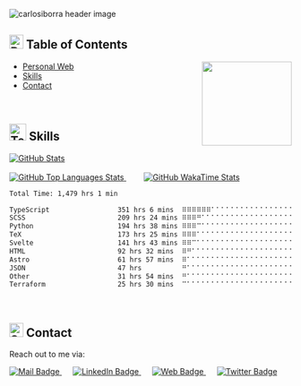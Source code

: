 <!-- Hello World! This is Carlos Iborra's readme -->
![carlosiborra header image](https://github.com/user-attachments/assets/8c830821-61ca-4039-b8f2-b0bcaeb29830)


## <img src="https://raw.githubusercontent.com/Tarikul-Islam-Anik/Animated-Fluent-Emojis/master/Emojis/Symbols/Bubbles.png" alt="Bubbles" width="25" height="25"/> Table of Contents
<a href = "url"><img src = "https://media.giphy.com/media/jdPMeyv9rn0hZHh8n9/giphy.gifhttps://media.giphy.com/media/kH1DBkPNyZPOk0BxrM/giphy.gif" align="right" width="160" height="150"></a>
- [Personal Web](https://carlosiborra.com)
- [Skills](#skills)
- [Contact](#contact)

<br>

## <img src="https://raw.githubusercontent.com/Tarikul-Islam-Anik/Animated-Fluent-Emojis/master/Emojis/People%20with%20professions/Technologist%20Light%20Skin%20Tone.png" alt="Technologist Light Skin Tone" width="30" height="30" /> Skills

<!-- Better GitHub stats provided by https://github.com/jstrieb/github-stats -->
<a href="https://github.com/carlosiborra/Better-GitHub-Stats">
  <img src="https://github-readme-stats-ecru-mu.vercel.app/api?username=carlosiborra&show_icons=true&rank_icon=github&theme=aura&title_color=e1dad4&text_color=e1dad4&icon_color=e1dad4&include_all_commits=true&hide_border=true" alt="GitHub Stats">
</a>
<br><br>

<a href="https://github.com/carlosiborra/Better-GitHub-Stats">
  <img src="https://github-readme-stats-ecru-mu.vercel.app/api/top-langs/?username=carlosiborra&layout=compact&langs_count=14&theme=aura&title_color=e1dad4&text_color=e1dad4&icon_color=e1dad4&include_all_commits=true&hide_border=true" alt="GitHub Top Languages Stats">
</a>
&nbsp;&nbsp;&nbsp;&nbsp;&nbsp;&nbsp;&nbsp;
<a href="https://github.com/carlosiborra/Better-GitHub-Stats">
  <img src="https://github-readme-stats-ecru-mu.vercel.app/api/wakatime?username=carlosiborra&layout=compact&langs_count=14&theme=aura&title_color=e1dad4&text_color=e1dad4&icon_color=e1dad4&hide_border=true&include_all_commits=true&border_color=true&custom_title=WakaTime%20Time%20Spent%20since%20June%202023" alt="GitHub WakaTime Stats">
</a>

<br>

<!--START_SECTION:waka-->

```txt
Total Time: 1,479 hrs 1 min

TypeScript                 351 hrs 6 mins  ⠿⠿⠿⠿⠿⠿⠁⠁⠁⠁⠁⠁⠁⠁⠁⠁⠁⠁⠁⠁⠁⠁⠁⠁⠁   23.74 %
SCSS                       209 hrs 24 mins ⠿⠿⠿⠛⠁⠁⠁⠁⠁⠁⠁⠁⠁⠁⠁⠁⠁⠁⠁⠁⠁⠁⠁⠁⠁   14.16 %
Python                     194 hrs 38 mins ⠿⠿⠿⠉⠁⠁⠁⠁⠁⠁⠁⠁⠁⠁⠁⠁⠁⠁⠁⠁⠁⠁⠁⠁⠁   13.16 %
TeX                        173 hrs 25 mins ⠿⠿⠿⠁⠁⠁⠁⠁⠁⠁⠁⠁⠁⠁⠁⠁⠁⠁⠁⠁⠁⠁⠁⠁⠁   11.73 %
Svelte                     141 hrs 43 mins ⠿⠿⠉⠁⠁⠁⠁⠁⠁⠁⠁⠁⠁⠁⠁⠁⠁⠁⠁⠁⠁⠁⠁⠁⠁   09.58 %
HTML                       92 hrs 32 mins  ⠿⠛⠁⠁⠁⠁⠁⠁⠁⠁⠁⠁⠁⠁⠁⠁⠁⠁⠁⠁⠁⠁⠁⠁⠁   06.26 %
Astro                      61 hrs 57 mins  ⠿⠁⠁⠁⠁⠁⠁⠁⠁⠁⠁⠁⠁⠁⠁⠁⠁⠁⠁⠁⠁⠁⠁⠁⠁   04.19 %
JSON                       47 hrs          ⠛⠁⠁⠁⠁⠁⠁⠁⠁⠁⠁⠁⠁⠁⠁⠁⠁⠁⠁⠁⠁⠁⠁⠁⠁   03.18 %
Other                      31 hrs 54 mins  ⠛⠁⠁⠁⠁⠁⠁⠁⠁⠁⠁⠁⠁⠁⠁⠁⠁⠁⠁⠁⠁⠁⠁⠁⠁   02.16 %
Terraform                  25 hrs 30 mins  ⠉⠁⠁⠁⠁⠁⠁⠁⠁⠁⠁⠁⠁⠁⠁⠁⠁⠁⠁⠁⠁⠁⠁⠁⠁   01.72 %
```

<!--END_SECTION:waka-->

<br>

## <img src="https://raw.githubusercontent.com/Tarikul-Islam-Anik/Animated-Fluent-Emojis/master/Emojis/Objects/Spiral%20Calendar.png" alt="Spiral Calendar" width="25" height="25" /> Contact
Reach out to me via:

<a href="mailto:contact@carlosiborra.com?subject=Carlos%20Iborra%27s%20Portfolio&body=Good%20%5Bmorning%2Fafternoon%5D%2C%0D%0A%0D%0A%5BEnter%20text%5D%0D%0A%0D%0ABest%20regards%2C%0D%0A%0D%0A%5BYour%20Full%20Name%5D%0D%0A%5BYour%20Contact%20Information%5D%0D%0A%5BYour%20Website%20URL%2C%20if%20applicable%5D">
  <img src="https://img.shields.io/badge/Email-grey?style=flat&logo=mail.ru&logoColor=white&color=3abb3a" alt="Mail Badge">
</a>&nbsp;&nbsp;&nbsp;&nbsp;

<a href="https://www.linkedin.com/in/carlos-iborra-llopis-bb84a1214/">
  <img src="https://img.shields.io/badge/LinkedIn%20Profile-grey?style=flat&logo=linkedin&logoColor=white&color=0D76A8" alt="LinkedIn Badge">
</a>&nbsp;&nbsp;&nbsp;&nbsp;

<a href="https://carlosiborra.com">
  <img src="https://img.shields.io/badge/Portfolio-grey?style=flat&logo=googledocs&logoColor=white&color=904646" alt="Web Badge">
</a>&nbsp;&nbsp;&nbsp;&nbsp;

<a href="https://twitter.com/iboorraa/">
  <img src="https://img.shields.io/badge/Twitter-grey?style=rounded&logo=x&logoColor=white&color=3cbbff" alt="Twitter Badge">
</a>

<!-- See you! -->
